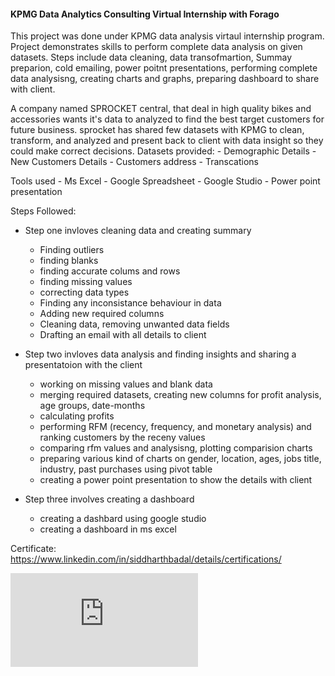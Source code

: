 #### KPMG Data Analytics Consulting Virtual Internship with Forago

This project was done under KPMG data analysis virtaul internship program. Project demonstrates skills to perform complete data analysis on given datasets. Steps include data cleaning, data transofmartion, Summay preparion, cold emailing, power poitnt presentations, performing complete data analysisng, creating charts and graphs, preparing dashboard to share with client.

A company named SPROCKET central, that deal in high quality bikes and accessories wants it's data to analyzed to find the best target customers for future business. sprocket has shared few datasets with KPMG to clean, transform, and analyzed and present back to client with data insight so they could make correct decisions. Datasets provided: - Demographic Details - New Customers Details - Customers address - Transcations

Tools used - Ms Excel - Google Spreadsheet - Google Studio - Power point presentation

Steps Followed:

-	Step one invloves cleaning data and creating summary
	- Finding outliers
	- finding blanks
	- finding accurate colums and rows
	- finding missing values
	- correcting data types
	- Finding any inconsistance behaviour in data
	- Adding new required columns
	- Cleaning data, removing unwanted data fields
	- Drafting an email with all details to client
	
-	Step two invloves data analysis and finding insights and sharing a presentatoion with the client 
	- working on missing values and blank data
	- merging required datasets, creating new columns for profit analysis, age groups, date-months
	- calculating profits
	- performing RFM (recency, frequency, and monetary analysis) and ranking  customers by the receny values
	- comparing rfm values and analysisng, plotting comparision charts
	- preparing various kind of charts on gender, location, ages, jobs title, industry, past purchases using pivot table
	- creating a power point presentation to show the details with client
	
- 	Step three involves creating a dashboard
	- creating a dashbard using google studio
	- creating a dashboard in ms excel


Certificate: https://www.linkedin.com/in/siddharthbadal/details/certifications/


![Dashboard](https://github.com/Siddharthbadal/KPMGDataAnalysisProject/blob/main/KPMG-DataAnalysis-Virtual-Internship/KPMG_Dashboard-GoogleStudio.pdf)
